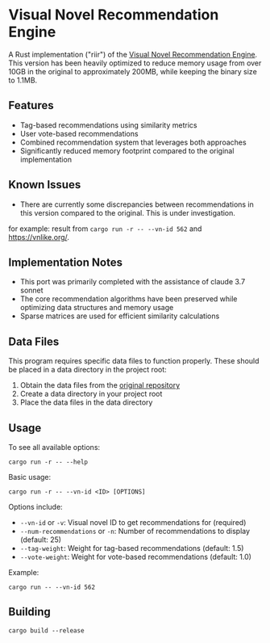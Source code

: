 # Visual Novel Recommendation Engine

A Rust implementation ("riir") of the [Visual Novel Recommendation Engine](https://github.com/JuicyStandoffishMan/VisualNovelRecommendationEngine). This version has been heavily optimized to reduce memory usage from over 10GB in the original to approximately 200MB, while keeping the binary size to 1.1MB.

## Features

- Tag-based recommendations using similarity metrics
- User vote-based recommendations
- Combined recommendation system that leverages both approaches
- Significantly reduced memory footprint compared to the original implementation

## Known Issues

- There are currently some discrepancies between recommendations in this version compared to the original. This is under investigation.

for example: result from `cargo run -r -- --vn-id 562` and <https://vnlike.org/>.

## Implementation Notes

- This port was primarily completed with the assistance of claude 3.7 sonnet
- The core recommendation algorithms have been preserved while optimizing data structures and memory usage
- Sparse matrices are used for efficient similarity calculations

## Data Files

This program requires specific data files to function properly. These should be placed in a data directory in the project root:

1. Obtain the data files from the [original repository](https://github.com/JuicyStandoffishMan/VisualNovelRecommendationEngine)
2. Create a data directory in your project root
3. Place the data files in the data directory

## Usage

To see all available options:

```
cargo run -r -- --help
```

Basic usage:

```
cargo run -r -- --vn-id <ID> [OPTIONS]
```

Options include:
- `--vn-id` or `-v`: Visual novel ID to get recommendations for (required)
- `--num-recommendations` or `-n`: Number of recommendations to display (default: 25)
- `--tag-weight`: Weight for tag-based recommendations (default: 1.5)
- `--vote-weight`: Weight for vote-based recommendations (default: 1.0)

Example:
```
cargo run -- --vn-id 562
```

## Building

```
cargo build --release
```
